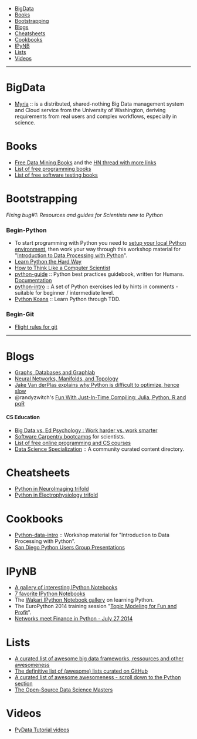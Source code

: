 - [BigData](#bigdata)
- [Books](#books)
- [Bootstrapping](#bootstrapping)
- [Blogs](#blogs)
- [Cheatsheets](#cheatsheets)
- [Cookbooks](#cookbooks)
- [IPyNB](#ipynb)
- [Lists](#lists)
- [Videos](#Videos)

----

# BigData
- [Myria](http://myria.cs.washington.edu) :: is a distributed, shared-nothing Big Data management system and Cloud service from the University of Washington, deriving requirements from real users and complex workflows, especially in science.


# Books
- [Free Data Mining Books](http://christonard.com/12-free-data-mining-books/) and the [HN thread with more links](https://news.ycombinator.com/item?id=7760969)
- [List of free programming books](https://github.com/vhf/free-programming-books)
- [List of free software testing books](https://github.com/ligurio/free-software-testing-books)


# Bootstrapping 
_Fixing bug#1: Resources and guides for Scientists new to Python_

### Begin-Python
- To start programming with Python you need to [setup your local Python environment](http://www.datarobot.com/blog/getting-up-and-running-with-python), then work your way through this workshop material for "[Introduction to Data Processing with Python](http://opentechschool.github.io/python-data-intro/)".
- [Learn Python the Hard Way](http://learnpythonthehardway.org/book/) 
- [How to Think Like a Computer Scientist](http://interactivepython.org/runestone/static/thinkcspy/index.html)
- [python-guide](https://github.com/kennethreitz/python-guide) :: Python best practices guidebook, written for Humans. [Documentation](http://docs.python-guide.org)
- [python-intro](http://bennuttall.github.io/python-intro/) :: A set of Python exercises led by hints in comments - suitable for beginner / intermediate level.
- [Python Koans](https://github.com/gregmalcolm/python_koans) :: Learn Python through TDD.


### Begin-Git
- [Flight rules for git](https://github.com/k88hudson/git-flight-rules)


----

# Blogs
- [Graphs, Databases and Graphlab](http://bugra.github.io/work/notes/2014-04-06/graphs-databases-and-graphlab/)
- [Neural Networks, Manifolds, and Topology](http://colah.github.io/posts/2014-03-NN-Manifolds-Topology/)
- [Jake Van derPlas explains why Python is difficult to optimize, hence slow](http://jakevdp.github.io/blog/2014/05/09/why-python-is-slow/)
- @randyzwitch's [Fun With Just-In-Time Compiling: Julia, Python, R and pqR](http://randyzwitch.com/python-pypy-julia-r-pqr-jit-just-in-time-compiler/)

#### CS Education
- [Big Data vs. Ed Psychology : Work harder vs. work smarter](https://computinged.wordpress.com/2014/01/31/big-data-vs-old-psychology-work-harder-vs-work-smarter/)
- [Software Carpentry bootcamps](https://github.com/swcarpentry/bc) for scientists.
- [List of free online programming and CS courses](https://github.com/fffaraz/free-programming-courses)
- [Data Science Specialization](https://datasciencespecialization.github.io) :: A community curated content directory.


# Cheatsheets
- [Python in NeuroImaging trifold](http://www.onerussian.com/tmp/nipy-handout.pdf)
- [Python in Electrophysiology trifold](http://www.onerussian.com/tmp/eppy-handout.pdf)


# Cookbooks
- [Python-data-intro](http://opentechschool.github.io/python-data-intro/) :: Workshop material for "Introduction to Data Processing with Python".
- [San Diego Python Users Group Presentations](https://github.com/pythonsd/presentations)


# IPyNB
- [A gallery of interesting IPython Notebooks](https://github.com/ipython/ipython/wiki/A-gallery-of-interesting-IPython-Notebooks)
- [7 favorite IPython Notebooks](http://beautifuldata.net/2014/03/datalicious-notebookmania-my-favorite-7-ipython-notebooks/)
- The [Wakari IPython Notebook gallery](https://www.wakari.io/gallery) on learning Python.
- The EuroPython 2014 training session "[Topic Modeling for Fun and Profit](https://github.com/piskvorky/topic_modeling_tutorial)".
- [Networks meet Finance in Python - July 27 2014](https://github.com/mvaz/PyData2014-Berlin) 


# Lists
- [A curated list of awesome big data frameworks, ressources and other awesomeness](https://github.com/onurakpolat/awesome-bigdata#distributed-programming)
- [The definitive list of (awesome) lists curated on GitHub](https://github.com/jnv/lists#technical)
- [A curated list of awesome awesomeness - scroll down to the Python section](https://github.com/bayandin/awesome-awesomeness)
- [The Open-Source Data Science Masters](http://datasciencemasters.org)


# Videos
- [PyData Tutorial videos](http://vimeo.com/channels/612789)
